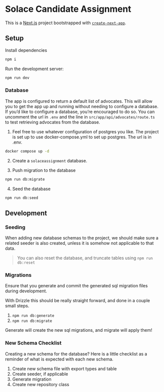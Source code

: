 # Solace Candidate Assignment

This is a [Next.js](https://nextjs.org/) project bootstrapped with [`create-next-app`](https://github.com/vercel/next.js/tree/canary/packages/create-next-app).

## Setup

Install dependencies

```bash
npm i
```

Run the development server:

```bash
npm run dev
```

### Database

The app is configured to return a default list of advocates. This will allow you to get the app up and running without needing to configure a database. If you’d like to configure a database, you’re encouraged to do so. You can uncomment the url in `.env` and the line in `src/app/api/advocates/route.ts` to test retrieving advocates from the database.

1. Feel free to use whatever configuration of postgres you like. The project is set up to use docker-compose.yml to set up postgres. The url is in .env.

```bash
docker compose up -d
```

2. Create a `solaceassignment` database.

3. Push migration to the database

```bash
npm run db:migrate
```

4. Seed the database

```bash
npm run db:seed
```

## Development

### Seeding

When adding new database schemas to the project, we should make sure a related seeder is also created, unless
it is somehow not applicable to that data.

> You can also reset the database, and truncate tables using `npm run db:reset`

### Migrations

Ensure that you generate and commit the generated sql migration files during development.

With Drizzle this should be really straight forward, and done in a couple small steps.

1. `npm run db:generate`
2. `npm run db:migrate`

Generate will create the new sql migrations, and migrate will apply them!

### New Schema Checklist

Creating a new schema for the database? Here is a little checklist as a reminder of what is expected with
each new schema.

1. Create new schema file with export types and table
2. Create seeder, if applicable
3. Generate migration
4. Create new repository class

